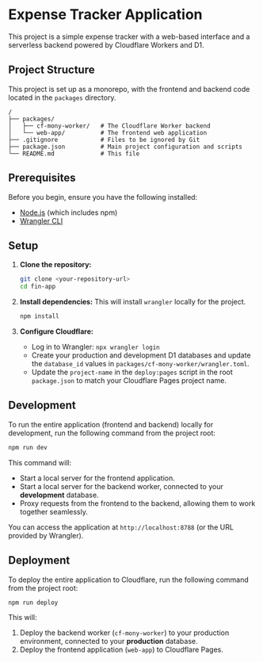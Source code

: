 # Expense Tracker Application

This project is a simple expense tracker with a web-based interface and a serverless backend powered by Cloudflare Workers and D1.

## Project Structure

This project is set up as a monorepo, with the frontend and backend code located in the `packages` directory.

```
/
├── packages/
│   ├── cf-mony-worker/   # The Cloudflare Worker backend
│   └── web-app/          # The frontend web application
├── .gitignore            # Files to be ignored by Git
├── package.json          # Main project configuration and scripts
└── README.md             # This file
```

## Prerequisites

Before you begin, ensure you have the following installed:
- [Node.js](https://nodejs.org/) (which includes npm)
- [Wrangler CLI](https://developers.cloudflare.com/workers/wrangler/install-and-update/)

## Setup

1.  **Clone the repository:**
    ```bash
    git clone <your-repository-url>
    cd fin-app
    ```

2.  **Install dependencies:**
    This will install `wrangler` locally for the project.
    ```bash
    npm install
    ```

3.  **Configure Cloudflare:**
    -   Log in to Wrangler: `npx wrangler login`
    -   Create your production and development D1 databases and update the `database_id` values in `packages/cf-mony-worker/wrangler.toml`.
    -   Update the `project-name` in the `deploy:pages` script in the root `package.json` to match your Cloudflare Pages project name.

## Development

To run the entire application (frontend and backend) locally for development, run the following command from the project root:

```bash
npm run dev
```

This command will:
-   Start a local server for the frontend application.
-   Start a local server for the backend worker, connected to your **development** database.
-   Proxy requests from the frontend to the backend, allowing them to work together seamlessly.

You can access the application at `http://localhost:8788` (or the URL provided by Wrangler).

## Deployment

To deploy the entire application to Cloudflare, run the following command from the project root:

```bash
npm run deploy
```

This will:
1.  Deploy the backend worker (`cf-mony-worker`) to your production environment, connected to your **production** database.
2.  Deploy the frontend application (`web-app`) to Cloudflare Pages.

